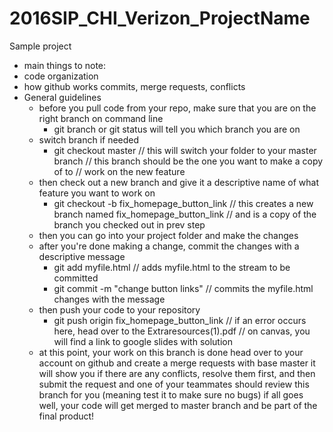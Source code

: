# 2016SIP_CHI_Verizon_ProjectName
Sample project 
- main things to note:
 - code organization
 - how github works commits, merge requests, conflicts
- General guidelines 
    - before you pull code from your repo, make sure that you are on the right branch on command line
        - git branch or git status will tell you which branch you are on
    - switch branch if needed
        - git checkout master // this will switch your folder to your master branch
                            // this branch should be the one you want to make a copy of to
                            // work on the new feature
    - then check out a new branch and give it a descriptive name of what feature you want to work on
        - git checkout -b fix_homepage_button_link
                            // this creates a new branch named fix_homepage_button_link
                            // and is a copy of the branch you checked out in prev step
    - then you can go into your project folder and make the changes
    - after you're done making a change, commit the changes with a descriptive message
        - git add myfile.html // adds myfile.html to the stream to be committed
        - git commit -m "change button links" // commits the myfile.html changes with the message
    - then push your code to your repository
        - git push origin fix_homepage_button_link 
                            // if an error occurs here, head over to the Extraresources(1).pdf
                            // on canvas, you will find a link to google slides with solution
    - at this point, your work on this branch is done
    head over to your account on github and create a merge requests with base master
    it will show you if there are any conflicts, resolve them first, and then submit the request
    and one of your teammates should review this branch for you (meaning test it to make sure no bugs)
    if all goes well, your code will get merged to master branch and be part of the final product!
